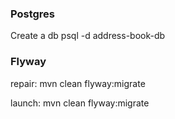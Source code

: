 

### Postgres

Create  a db
psql -d address-book-db


### Flyway

repair:  mvn clean flyway:migrate


launch: mvn clean flyway:migrate